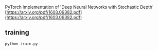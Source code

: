 PyTorch Implementation of 'Deep Neural Networks with Stochastic Depth' [https://arxiv.org/pdf/1603.09382.pdf](https://arxiv.org/pdf/1603.09382.pdf)

## training
```
python train.py

```

